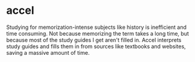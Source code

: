 # accel
Studying for memorization-intense subjects like history is inefficient and time consuming. Not because memorizing the term takes a long time, but because most of the study guides I get aren't filled in.
Accel interprets study guides and fills them in from sources like textbooks and websites, saving a massive amount of time.

